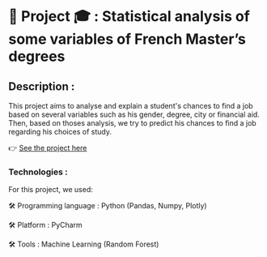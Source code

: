 <h1>🔹 Project 🎓 : Statistical analysis of some variables of French Master’s degrees</h1>
<h2>Description :</h2>

This project aims to analyse and explain a student's chances to find a job based on several variables such as his gender, degree, city or financial aid.
Then, based on thoses analysis, we try to predict his chances to find a job regarding his choices of study.

👉 [See the project here](https://github.com/ton-user/ton-repo/tree/projet-energie)

<h3>Technologies :</h3>

For this project, we used:

🛠️ Programming language : Python (Pandas, Numpy, Plotly)

🛠️ Platform : PyCharm

🛠️ Tools : Machine Learning (Random Forest)
